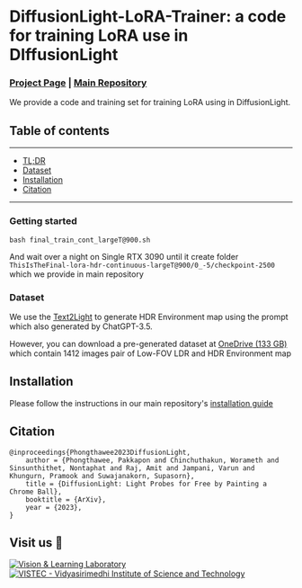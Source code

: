 # DiffusionLight-LoRA-Trainer: a code for training LoRA use in DIffusionLight
### [Project Page](https://diffusionlight.github.io/) | [Main Repository](https://github.com/DIffusionLight/DiffusionLight)

We provide a code and training set for training LoRA using in DiffusionLight.

## Table of contents
-----
  * [TL;DR](#Getting-started)
  * [Dataset](#Dataset)
  * [Installation](#Installation)
  * [Citation](#Citation)
------

### Getting started

```shell
bash final_train_cont_largeT@900.sh
```

And wait over a night on Single RTX 3090 until it create folder `ThisIsTheFinal-lora-hdr-continuous-largeT@900/0_-5/checkpoint-2500` which we provide in main repository


### Dataset 

We use the [Text2Light](https://frozenburning.github.io/projects/text2light/) to generate HDR Environment map using the prompt which also generated by ChatGPT-3.5. 

However, you can download a pre-generated dataset at [OneDrive (133 GB)](https://vistec-my.sharepoint.com/:f:/g/personal/pakkapon_p_s19_vistec_ac_th/Es_xIFk67UBPkVdW25cwDScBdvNlsZYz8lZblO7ZGzqGNg?e=q1dUqd) which contain 1412 images pair of Low-FOV LDR and HDR Environment map

## Installation

Please follow the instructions in our main repository's [installation guide](https://github.com/DiffusionLight/DiffusionLight#Installation)


## Citation

```
@inproceedings{Phongthawee2023DiffusionLight,
    author = {Phongthawee, Pakkapon and Chinchuthakun, Worameth and Sinsunthithet, Nontaphat and Raj, Amit and Jampani, Varun and Khungurn, Pramook and Suwajanakorn, Supasorn},
    title = {DiffusionLight: Light Probes for Free by Painting a Chrome Ball},
    booktitle = {ArXiv},
    year = {2023},
}
```

## Visit us 🦉
[![Vision & Learning Laboratory](https://i.imgur.com/hQhkKhG.png)](https://vistec.ist/vision) [![VISTEC - Vidyasirimedhi Institute of Science and Technology](https://i.imgur.com/4wh8HQd.png)](https://vistec.ist/)
